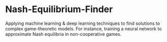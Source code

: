 # Nash-Equilibrium-Finder
Applying machine learning & deep learning techniques to find solutions to complex game-theoretic models.
For instance, training a neural network to approximate Nash equilibria in non-cooperative games.
